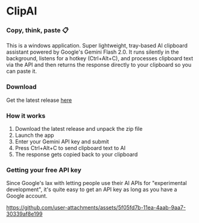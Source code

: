 # ClipAI
### Copy, think, paste 📋
This is a windows application. Super lightweight, tray-based AI clipboard assistant powered by Google's Gemini Flash 2.0. It runs silently in the background, listens for a hotkey (Ctrl+Alt+C), and processes clipboard text via the API and then returns the response directly to your clipboard so you can paste it.

### Download
Get the latest release [here](https://github.com/larsenwald/ClipAI/releases)

### How it works
1. Download the latest release and unpack the zip file
2. Launch the app
3. Enter your Gemini API key and submit
4. Press Ctrl+Alt+C to send clipboard text to AI
5. The response gets copied back to your clipboard

### Getting your free API key
Since Google's lax with letting people use their AI APIs for "experimental development", it's quite easy to get an API key as long as you have a Google account.

https://github.com/user-attachments/assets/5f05fd7b-11ea-4aab-9aa7-30339af8e199

